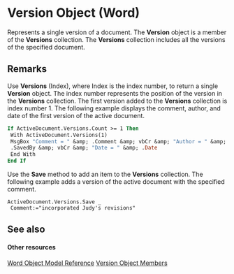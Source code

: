 
# Version Object (Word)

Represents a single version of a document. The  **Version** object is a member of the **Versions** collection. The **Versions** collection includes all the versions of the specified document.


## Remarks

Use  **Versions** (Index), where Index is the index number, to return a single **Version** object. The index number represents the position of the version in the **Versions** collection. The first version added to the **Versions** collection is index number 1. The following example displays the comment, author, and date of the first version of the active document.


```vb
If ActiveDocument.Versions.Count >= 1 Then 
 With ActiveDocument.Versions(1) 
 MsgBox "Comment = " &amp; .Comment &amp; vbCr &amp; "Author = " &amp; _ 
 .SavedBy &amp; vbCr &amp; "Date = " &amp; .Date 
 End With 
End If
```

Use the  **Save** method to add an item to the **Versions** collection. The following example adds a version of the active document with the specified comment.




```
ActiveDocument.Versions.Save _ 
 Comment:="incorporated Judy's revisions"
```


## See also


#### Other resources


[Word Object Model Reference](http://msdn.microsoft.com/library/be452561-b436-bb9b-6f94-3faa9a74a6fd%28Office.15%29.aspx)
[Version Object Members](455c364b-7a12-f60d-81f8-7218bad3bb34.md)
